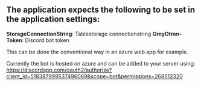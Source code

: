 The application expects the following to be set in the application settings:
---

**StorageConnectionString**: Tablestorage connectionstring
**GreyOtron-Token**: Discord bot token

This can be done the conventional way in an azure web app for example.

Currently the bot is hosted on azure and can be added to your server using:
https://discordapp.com/oauth2/authorize?client_id=518387999537496069&scope=bot&permissions=268512320
